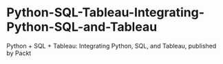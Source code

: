# Python-SQL-Tableau-Integrating-Python-SQL-and-Tableau
Python + SQL + Tableau: Integrating Python, SQL, and Tableau, published by Packt
